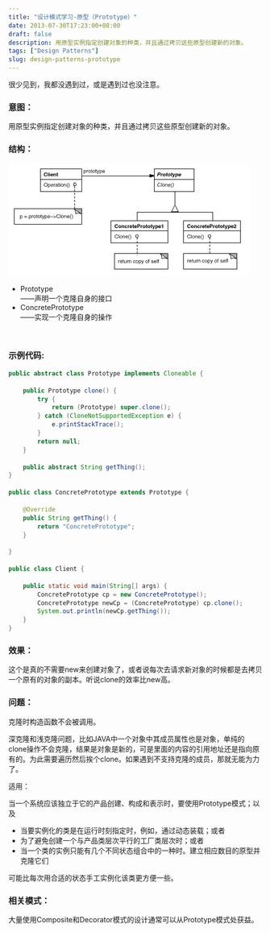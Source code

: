 ```yaml
---
title: "设计模式学习-原型（Prototype）"
date: 2013-07-30T17:23:00+08:00
draft: false
description: 用原型实例指定创建对象的种类，并且通过拷贝这些原型创建新的对象。
tags: ["Design Patterns"]
slug: design-patterns-prototype
---
```


很少见到，我都没遇到过，或是遇到过也没注意。

### 意图：

用原型实例指定创建对象的种类，并且通过拷贝这些原型创建新的对象。

### 结构： 
![prototype](design-patterns-prototype.jpg)

<ul>
<li>
Prototype<br />
    ——声明一个克隆自身的接口
</li>
<li>
ConcretePrototype<br />
    ——实现一个克隆自身的操作
</li>
</ul>
<br />

### 示例代码:
```java
public abstract class Prototype implements Cloneable {  
  
    public Prototype clone() {  
        try {  
            return (Prototype) super.clone();  
        } catch (CloneNotSupportedException e) {  
            e.printStackTrace();  
        }  
        return null;  
    }  
      
    public abstract String getThing();  
}  
  
public class ConcretePrototype extends Prototype {  
  
    @Override  
    public String getThing() {  
        return "ConcretePrototype";  
    }  
  
}  
  
public class Client {  
  
    public static void main(String[] args) {  
        ConcretePrototype cp = new ConcretePrototype();  
        ConcretePrototype newCp = (ConcretePrototype) cp.clone();  
        System.out.println(newCp.getThing());  
    }  
}
```

### 效果：

这个是真的不需要new来创建对象了，或者说每次去请求新对象的时候都是去拷贝一个原有的对象的副本。听说clone的效率比new高。

### 问题：

克隆时构造函数不会被调用。

深克隆和浅克隆问题，比如JAVA中一个对象中其成员属性也是对象，单纯的clone操作不会克隆，结果是对象是新的，可是里面的内容的引用地址还是指向原有的。为此需要遍历然后挨个clone。如果遇到不支持克隆的成员，那就无能为力了。

适用：

当一个系统应该独立于它的产品创建、构成和表示时，要使用Prototype模式；以及

* 当要实例化的类是在运行时刻指定时，例如，通过动态装载；或者
* 为了避免创建一个与产品类层次平行的工厂类层次时；或者
* 当一个类的实例只能有几个不同状态组合中的一种时。建立相应数目的原型并克隆它们

可能比每次用合适的状态手工实例化该类更方便一些。

### 相关模式：

大量使用Composite和Decorator模式的设计通常可以从Prototype模式处获益。
